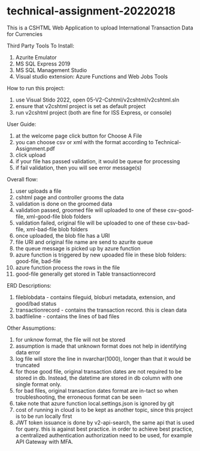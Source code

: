 # technical-assignment-20220218

This is a CSHTML Web Application to upload International Transaction Data for Currencies

Third Party Tools To Install:
1. Azurite Emulator
1. MS SQL Express 2019
1. MS SQL Management Studio
1. Visual studio extension: Azure Functions and Web Jobs Tools

How to run this project:
1. use Visual Stido 2022, open 05-V2-Cshtml/v2cshtml/v2cshtml.sln
1. ensure that v2cshtml project is set as default project
1. run v2cshtml project (both are fine for ISS Express, or console) 

User Guide:
1. at the welcome page click button for Choose A File
1. you can choose csv or xml with the format according to Technical-Assignment.pdf
1. click upload
1. if your file has passed validation, it would be queue for processing
1. if fail validation, then you will see error message(s)

Overall flow:
1. user uploads a file
1. cshtml page and controller grooms the data
1. validation is done on the groomed data
1. validation passed, groomed file will uploaded to one of these csv-good-file, xml-good-file blob folders
1. validation failed, original file will be uploaded to one of these csv-bad-file, xml-bad-file blob folders
1. once uploaded, the blob file has a URI
1. file URI and original file name are send to azurite queue
1. the queue message is picked up by azure function
1. azure function is triggered by new upoaded file in these blob folders: good-file, bad-file
1. azure function process the rows in the file
1. good-file generally get stored in Table transactionrecord

ERD Descriptions:
1. fileblobdata - contains fileguid, bloburi metadata, extension, and good/bad status
1. transactionrecord - contains the transaction record. this is clean data
1. badfileline - contains the lines of bad files

Other Assumptions:
1. for unknow format, the file will not be stored
1. assumption is made that unknown format does not help in identifying data error
1. log file will store the line in nvarchar(1000), longer than that it would be truncated
1. for those good file, original transaction dates are not required to be stored in db. Instead, the datetime are stored in db column with one single format only.
1. for bad files, original transaction dates format are in-tact so when troubleshooting, the erroneous format can be seen
1. take note that azure function local.settings.json is ignored by git
1. cost of running in cloud is to be kept as another topic, since this project is to be run locally first
1. JWT token issuance is done by v2-api-search, the same api that is used for query. this is against best practice. in order to achieve best practice, a centralized authentication authorization need to be used, 
for example API Gateway with MFA.